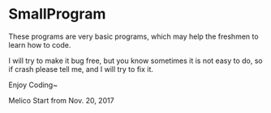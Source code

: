 # SmallProgram

These programs are very basic programs, which may help the freshmen to learn how to code.

I will try to make it bug free, but you know sometimes it is not easy to do, so if crash please tell me, and I will try to fix it.

Enjoy Coding~

Melico
Start from Nov. 20, 2017
